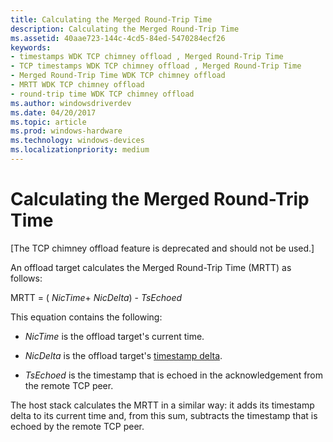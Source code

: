 ```yaml
---
title: Calculating the Merged Round-Trip Time
description: Calculating the Merged Round-Trip Time
ms.assetid: 40aae723-144c-4cd5-84ed-5470284ecf26
keywords:
- timestamps WDK TCP chimney offload , Merged Round-Trip Time
- TCP timestamps WDK TCP chimney offload , Merged Round-Trip Time
- Merged Round-Trip Time WDK TCP chimney offload
- MRTT WDK TCP chimney offload
- round-trip time WDK TCP chimney offload
ms.author: windowsdriverdev
ms.date: 04/20/2017
ms.topic: article
ms.prod: windows-hardware
ms.technology: windows-devices
ms.localizationpriority: medium
---
```


# Calculating the Merged Round-Trip Time


\[The TCP chimney offload feature is deprecated and should not be used.\]

An offload target calculates the Merged Round-Trip Time (MRTT) as follows:

MRTT = ( *NicTime*+ *NicDelta*) - *TsEchoed*

This equation contains the following:

-   *NicTime* is the offload target's current time.

-   *NicDelta* is the offload target's [timestamp delta](calculating-the-timestamp-delta.md).

-   *TsEchoed* is the timestamp that is echoed in the acknowledgement from the remote TCP peer.

The host stack calculates the MRTT in a similar way: it adds its timestamp delta to its current time and, from this sum, subtracts the timestamp that is echoed by the remote TCP peer.

 

 





